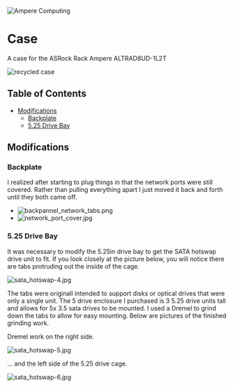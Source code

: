 ![Ampere Computing](https://avatars2.githubusercontent.com/u/34519842?s=400&u=1d29afaac44f477cbb0226139ec83f73faefe154&v=4)

# Case 

A case for the ASRock Rack Ampere ALTRAD8UD-1L2T

![recycled case](./img/case.jpg)

## Table of Contents
* [Modifications](#modifications)
  * [Backplate](#backplate)
  * [5.25 Drive Bay](#525-drive-bay)

## Modifications

### Backplate

I realized after starting to plug things in that the network ports were still covered. Rather than pulling everything apart I just moved it back and forth until they both came off.

* ![backpannel_network_tabs.png](./img/backpannel_network_tabs.png)
* ![network_port_cover.jpg](./img/network_port_cover.jpg)

### 5.25 Drive Bay 

It was necessary to modify the 5.25in drive bay to get the SATA hotswap drive unit to fit.   If you look closely at the picture below, you will notice there are tabs protruding out the inside of the cage.  

![sata_hotswap-4.jpg](./img/sata_hotswap-4.jpg)

The tabs were originall intended to support disks or optical drives that were only a single unit.   The 5 drive enclosure I purchased is 3 5.25 drive units tall and allows for 5x 3.5 sata drives to be mounted.
I used a Dremel to grind down the tabs to allow for easy mounting.  Below are pictures of the finished grinding work.

Dremel work on the right side.

![sata_hotswap-5.jpg](./img/sata_hotswap-5.jpg)

... and the left side of the 5.25 drive cage.

![sata_hotswap-6.jpg](./img/sata_hotswap-6.jpg)
